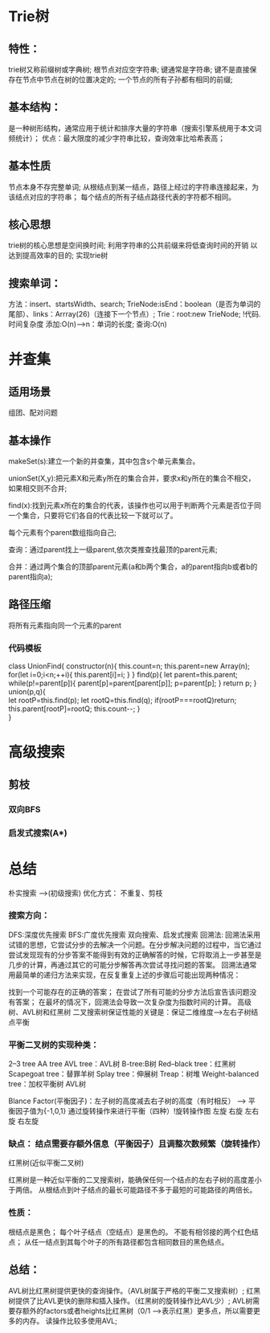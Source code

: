 # Trie树
## 特性：

trie树又称前缀树或字典树;
根节点对应空字符串;
键通常是字符串;
键不是直接保存在节点中节点在树的位置决定的;
一个节点的所有子孙都有相同的前缀;

## 基本结构：

是一种树形结构，通常应用于统计和排序大量的字符串（搜索引擎系统用于本文词频统计）；
优点：最大限度的减少字符串比较，查询效率比哈希表高；

## 基本性质

节点本身不存完整单词;
从根结点到某一结点，路径上经过的字符串连接起来，为该结点对应的字符串；
每个结点的所有子结点路径代表的字符都不相同。

## 核心思想
trie树的核心思想是空间换时间;
利用字符串的公共前缀来将低查询时间的开销 以达到提高效率的目的;
实现trie树

## 搜索单词：
方法：insert、startsWidth、search;
TrieNode:isEnd：boolean（是否为单词的尾部）、links：Arrray(26)（连接下一个节点）;
Trie：root:new TrieNode;
!代码.
时间复杂度
添加:O(n)-->n：单词的长度; 查询:O(n)



# 并查集
## 适用场景
组团、配对问题


## 基本操作
makeSet(s):建立一个新的并查集，其中包含s个单元素集合。

unionSet(X,y):把元素X和元素y所在的集合合并，要求x和y所在的集合不相交，如果相交则不合并;

find(x):找到元素x所在的集合的代表，该操作也可以用于判断两个元素是否位于同一个集合，只要将它们各自的代表比较一下就可以了。

每个元素有个parent数组指向自己;

查询：通过parent找上一级parent,依次类推查找最顶的parent元素;

合并：通过两个集合的顶部parent元素(a和b两个集合，a的parent指向b或者b的parent指向a);


## 路径压缩

将所有元素指向同一个元素的parent

### 代码模板

class UnionFind{
    constructor(n){
        this.count=n;
        this.parent=new Array(n);
        for(let i=0;i<n;++i){
            this.parent[i]=i;
        }
    }
    find(p){
        let parent=this.parent;
        while(p!=parent[p]){
            parent[p]=parent[parent[p]];
            p=parent[p];
        }
        return p;
    }
    union(p,q){        
        let rootP=this.find(p);
        let rootQ=this.find(q);
        if(rootP===rootQ)return;
        this.parent[rootP]=rootQ;
        this.count--;
    }  
}


# 高级搜索
## 剪枝

### 双向BFS

### 启发式搜索(A*)

# 总结

朴实搜索 -->(初级搜索)
优化方式： 不重复、剪枝

### 搜索方向：
DFS:深度优先搜索
BFS:广度优先搜索
双向搜索、启发式搜索
回溯法: 回溯法采用试错的思想，它尝试分步的去解决一个问题。在分步解决问题的过程中，当它通过尝试发现现有的分步答案不能得到有效的正确解答的时候，它将取消上一步甚至是几步的计算，再通过其它的可能分步解答再次尝试寻找问题的答案。
回溯法通常用最简单的递归方法来实现，在反复重复上述的步骤后可能出现两种情况：

找到一个可能存在的正确的答案；
在尝试了所有可能的分步方法后宣告该问题没有答案； 在最坏的情况下，回溯法会导致一次复杂度为指数时间的计算。
高级树、AVL树和红黑树
二叉搜索树保证性能的关键是：保证二维维度-->左右子树结点平衡

### 平衡二叉树的实现种类：
2–3 tree
AA tree
AVL tree：AVL树
B-tree:B树
Red–black tree：红黑树
Scapegoat tree：替罪羊树
Splay tree：伸展树
Treap：树堆
Weight-balanced tree：加权平衡树
AVL树

Blance Factor(平衡因子)：左子树的高度减去右子树的高度（有时相反） --> 平衡因子值为{-1,0,1}
通过旋转操作来进行平衡（四种）!旋转操作图
左旋
右旋
左右旋
右左旋
### 缺点： 结点需要存额外信息（平衡因子）且调整次数频繁（旋转操作）
红黑树(近似平衡二叉树)

红黑树是一种近似平衡的二叉搜索树，能确保任何一个结点的左右子树的高度差小于两倍。
从根结点到叶子结点的最长可能路径不多于最短的可能路径的两倍长。


### 性质：
根结点是黑色；
每个叶子结点（空结点）是黑色的。
不能有相邻接的两个红色结点；
从任一结点到其每个叶子的所有路径都包含相同数目的黑色结点。

## 总结：
AVL树比红黑树提供更快的查询操作。（AVL树属于严格的平衡二叉搜索树）;
红黑树提供了比AVL更快的删除和插入操作。（红黑树的旋转操作比AVL少）;
AVL树需要存额外的factors或者heights比红黑树（0/1 -->表示红黑）更多点，所以需要更多的内存。
读操作比较多使用AVL;